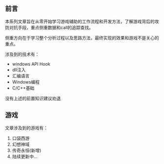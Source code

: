 ## 前言

本系列文章旨在从零开始学习游戏辅助的工作流程和开发方法，了解游戏背后的攻防对抗手段，重点侧重数据和call的追踪查找。

侧重方向在于学习整个分析过程以及思路方法，最终实现的效果和游戏不是关心的重点。

涉及到的技术有：

- windows API Hook
- dll注入
- 汇编语言
- Windows编程
- C/C++基础

没有上述的前置知识建议劝退

## 游戏

文章涉及到的游戏有：

1. 口袋西游
2. 幻想神域
3. 传奇永恒(新增)
4. 陆续更新中...
